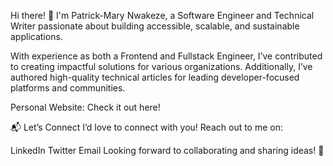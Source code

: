 Hi there! 👋
I'm Patrick-Mary Nwakeze, a Software Engineer and Technical Writer passionate about building accessible, scalable, and sustainable applications.

With experience as both a Frontend and Fullstack Engineer, I’ve contributed to creating impactful solutions for various organizations. Additionally, I’ve authored high-quality technical articles for leading developer-focused platforms and communities.


Personal Website: Check it out here!

📬 Let’s Connect
I’d love to connect with you! Reach out to me on:

LinkedIn
Twitter
Email
Looking forward to collaborating and sharing ideas! 🚀